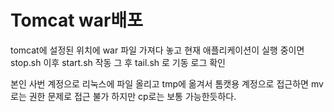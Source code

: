 # Tomcat war배포

tomcat에 설정된 위치에 war 파일 가져다 놓고 현재 애플리케이션이 실행 중이면 stop.sh 이후 start.sh 작동 그 후 tail.sh 로 기동 로그 확인

본인 사번 계정으로 리눅스에 파일 올리고 tmp에 옮겨서 톰캣용 계정으로 접근하면 mv로는 권한 문제로 접근 불가 하지만 cp로는 보통 가능한듯하다.